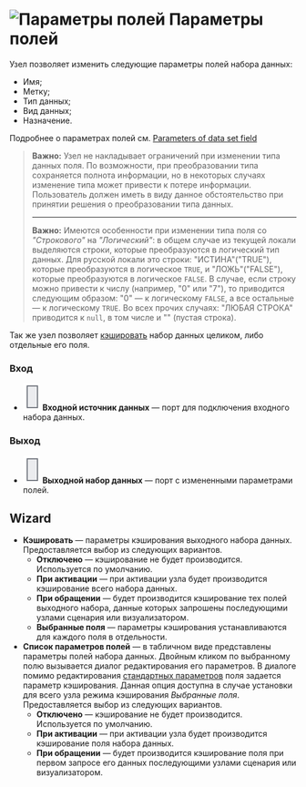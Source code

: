 # ![Параметры полей](../../images/icons/components/reform-data-source_default.svg) Параметры полей

Узел позволяет изменить следующие параметры полей набора данных:

* Имя;
* Метку;
* Тип данных;
* Вид данных;
* Назначение.

Подробнее о параметрах полей см. [Parameters of data set field](../../data/datasetfieldoptions.md)

> **Важно:** Узел не накладывает ограничений при изменении типа данных поля. По возможности, при преобразовании типа сохраняется полнота информации, но в некоторых случаях изменение типа может привести к потере информации. Пользователь должен иметь в виду данное обстоятельство при принятии решения о преобразовании типа данных.
>
> ---
>
> **Важно:** Имеются особенности при изменении типа поля со *"Строкового"* на *"Логический"*: в общем случае из текущей локали выделяются строки, которые преобразуются в логический тип данных. Для русской локали это строки: "ИСТИНА"("TRUE"), которые преобразуются в логическое `TRUE`, и "ЛОЖЬ"("FALSE"), которые преобразуются в логическое `FALSE`. В случае, если строку можно привести к числу (например, "0" или "7"), то приводится следующим образом: "0" — к логическому `FALSE`, а все остальные — к логическому `TRUE`. Во всех прочих случаях: "ЛЮБАЯ СТРОКА" приводится к `null`, в том числе и "" (пустая строка).

Так же узел позволяет [кэшировать](../../scenario/caching.md) набор данных целиком, либо отдельные его поля.

### Вход

* ![Входной источник данных](../../images/icons/app/node/ports/inputs/table_inactive.svg) **Входной источник данных** — порт для подключения входного набора данных.

### Выход

* ![Выходной набор данных](../../images/icons/app/node/ports/inputs/table_inactive.svg) **Выходной набор данных** — порт с измененными параметрами полей.

## Wizard

* **Кэшировать** — параметры кэширования выходного набора данных. Предоставляется выбор из следующих вариантов.
   * **Отключено** — кэширование не будет производится. Используется по умолчанию.
   * **При активации** — при активации узла будет производится кэширование всего набора данных.
   * **При обращении** — будет производится кэширование тех полей выходного набора, данные которых запрошены последующими узлами сценария или визуализатором.
   * **Выбранные поля** — параметры кэширования устанавливаются для каждого поля в отдельности.
* **Список параметров полей** — в табличном виде представлены параметры полей набора данных. Двойным кликом по выбранному полю вызывается диалог редактирования его параметров. В диалоге помимо редактирования [стандартных параметров](../../data/datasetfieldoptions.md) поля задается параметр кэширования. Данная опция доступна в случае установки для всего узла режима кэширования *Выбранные поля*. Предоставляется выбор из следующих вариантов.
   * **Отключено** — кэширование не будет производится. Используется по умолчанию.
   * **При активации** — при активации узла будет производится кэширование поля набора данных.
   * **При обращении** — будет производится кэширование поля при первом запросе его данных последующими узлами сценария или визуализатором.
